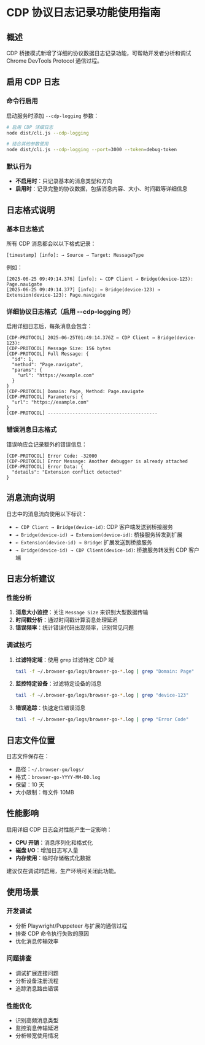 # CDP 协议日志记录功能使用指南

## 概述

CDP 桥接模式新增了详细的协议数据日志记录功能，可帮助开发者分析和调试 Chrome DevTools Protocol 通信过程。

## 启用 CDP 日志

### 命令行启用

启动服务时添加 `--cdp-logging` 参数：

```bash
# 启用 CDP 详细日志
node dist/cli.js --cdp-logging

# 结合其他参数使用
node dist/cli.js --cdp-logging --port=3000 --token=debug-token
```

### 默认行为

- **不启用时**：只记录基本的消息类型和方向
- **启用时**：记录完整的协议数据，包括消息内容、大小、时间戳等详细信息

## 日志格式说明

### 基本日志格式

所有 CDP 消息都会以以下格式记录：

```
[timestamp] [info]: → Source → Target: MessageType
```

例如：
```
[2025-06-25 09:49:14.376] [info]: ← CDP Client → Bridge(device-123): Page.navigate
[2025-06-25 09:49:14.377] [info]: → Bridge(device-123) → Extension(device-123): Page.navigate
```

### 详细协议日志格式（启用 --cdp-logging 时）

启用详细日志后，每条消息会包含：

```
[CDP-PROTOCOL] 2025-06-25T01:49:14.376Z ← CDP Client → Bridge(device-123):
[CDP-PROTOCOL] Message Size: 156 bytes
[CDP-PROTOCOL] Full Message: {
  "id": 1,
  "method": "Page.navigate",
  "params": {
    "url": "https://example.com"
  }
}
[CDP-PROTOCOL] Domain: Page, Method: Page.navigate
[CDP-PROTOCOL] Parameters: {
  "url": "https://example.com"
}
[CDP-PROTOCOL] ----------------------------------------
```

### 错误消息日志格式

错误响应会记录额外的错误信息：

```
[CDP-PROTOCOL] Error Code: -32000
[CDP-PROTOCOL] Error Message: Another debugger is already attached
[CDP-PROTOCOL] Error Data: {
  "details": "Extension conflict detected"
}
```

## 消息流向说明

日志中的消息流向使用以下标识：

- `← CDP Client → Bridge(device-id)`: CDP 客户端发送到桥接服务
- `→ Bridge(device-id) → Extension(device-id)`: 桥接服务转发到扩展
- `← Extension(device-id) → Bridge`: 扩展发送到桥接服务  
- `→ Bridge(device-id) → CDP Client(device-id)`: 桥接服务转发到 CDP 客户端

## 日志分析建议

### 性能分析

1. **消息大小监控**：关注 `Message Size` 来识别大型数据传输
2. **时间戳分析**：通过时间戳计算消息处理延迟
3. **错误频率**：统计错误代码出现频率，识别常见问题

### 调试技巧

1. **过滤特定域**：使用 `grep` 过滤特定 CDP 域
   ```bash
   tail -f ~/.browser-go/logs/browser-go-*.log | grep "Domain: Page"
   ```

2. **监控特定设备**：过滤特定设备的消息
   ```bash
   tail -f ~/.browser-go/logs/browser-go-*.log | grep "device-123"
   ```

3. **错误追踪**：快速定位错误消息
   ```bash
   tail -f ~/.browser-go/logs/browser-go-*.log | grep "Error Code"
   ```

## 日志文件位置

日志文件保存在：
- 路径：`~/.browser-go/logs/`
- 格式：`browser-go-YYYY-MM-DD.log`
- 保留：10 天
- 大小限制：每文件 10MB

## 性能影响

启用详细 CDP 日志会对性能产生一定影响：

- **CPU 开销**：消息序列化和格式化
- **磁盘 I/O**：增加日志写入量
- **内存使用**：临时存储格式化数据

建议仅在调试时启用，生产环境可关闭此功能。

## 使用场景

### 开发调试

- 分析 Playwright/Puppeteer 与扩展的通信过程
- 排查 CDP 命令执行失败的原因
- 优化消息传输效率

### 问题排查

- 调试扩展连接问题
- 分析设备注册流程
- 追踪消息路由错误

### 性能优化

- 识别高频消息类型
- 监控消息传输延迟
- 分析带宽使用情况